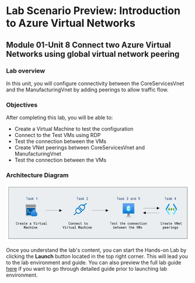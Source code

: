 # Lab Scenario Preview: Introduction to Azure Virtual Networks

## Module 01-Unit 8 Connect two Azure Virtual Networks using global virtual network peering

### Lab overview

In this unit, you will configure connectivity between the CoreServicesVnet and the ManufacturingVnet by adding peerings to allow traffic flow.

### Objectives
  
After completing this lab, you will be able to:

- Create a Virtual Machine to test the configuration
- Connect to the Test VMs using RDP
- Test the connection between the VMs
- Create VNet peerings between CoreServicesVnet and ManufacturingVnet
- Test the connection between the VMs

### Architecture Diagram

![](media/m1-u8-1.png) 

Once you understand the lab's content, you can start the Hands-on Lab by clicking the **Launch** button located in the top right corner. This will lead you to the lab environment and guide. You can also preview the full lab guide [here](https://experience.cloudlabs.ai/#/labguidepreview/83749a82-b864-452e-90f5-0c7f5db6d2cc) if you want to go through detailed guide prior to launching lab environment.



